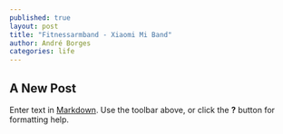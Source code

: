 ```yaml
---
published: true
layout: post
title: "Fitnessarmband - Xiaomi Mi Band"
author: André Borges
categories: life
---
```


## A New Post

Enter text in [Markdown](http://daringfireball.net/projects/markdown/). Use the toolbar above, or click the **?** button for formatting help.
